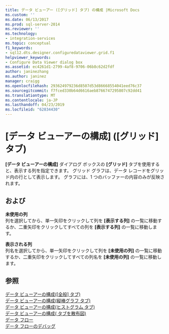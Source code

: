 ```yaml
---
title: データ ビューアー ([グリッド] タブ) の構成 |Microsoft Docs
ms.custom: ''
ms.date: 06/13/2017
ms.prod: sql-server-2014
ms.reviewer: ''
ms.technology:
- integration-services
ms.topic: conceptual
f1_keywords:
- sql12.dts.designer.configuredataviewer.grid.f1
helpviewer_keywords:
- Configure Data Viewer dialog box
ms.assetid: ec4261d1-2799-4af8-9706-06b8c62d2fdf
author: janinezhang
ms.author: janinez
manager: craigg
ms.openlocfilehash: 293624979236d8507d53d86668554041eed76c37
ms.sourcegitcommit: f7fced330b64d6616aeb8766747295807c92dd41
ms.translationtype: MT
ms.contentlocale: ja-JP
ms.lasthandoff: 04/23/2019
ms.locfileid: "62834430"
---
```

# <a name="configure-data-viewer-grid-tab"></a>[データ ビューアーの構成] ([グリッド] タブ)
  **[データ ビューアーの構成]** ダイアログ ボックスの **[グリッド]** タブを使用すると、表示する列を指定できます。 グリッド グラフは、データ レコードをグリッド内の行として表示します。 グラフには、1 つのバッファーの内容のみが反映されます。  
  
## <a name="options"></a>および  
 **未使用の列**  
 列を選択してから、単一矢印をクリックして列を **[表示する列]** の一覧に移動するか、二重矢印をクリックしてすべての列を **[表示する列]** の一覧に移動します。  
  
 **表示される列**  
 列名を選択してから、単一矢印をクリックして列を **[未使用の列]** の一覧に移動するか、二重矢印をクリックしてすべての列名を **[未使用の列]** の一覧に移動します。  
  
## <a name="see-also"></a>参照  
 [データ ビューアーの構成&#40;[全般] タブ&#41;](../../2014/integration-services/configure-data-viewer-general-tab.md)   
 [データ ビューアーの構成&#40;縦棒グラフ タブ&#41;](../../2014/integration-services/configure-data-viewer-column-chart-tab.md)   
 [データ ビューアーの構成&#40;ヒストグラム タブ&#41;](../../2014/integration-services/configure-data-viewer-histogram-tab.md)   
 [データ ビューアーの構成&#40; タブを散布図&#41;](../../2014/integration-services/configure-data-viewer-scatter-plot-tab.md)   
 [データ フロー](data-flow/data-flow.md)   
 [データ フローのデバッグ](troubleshooting/debugging-data-flow.md)  
  
  
